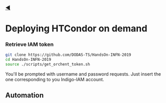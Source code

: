 ### [◀](README.md)

# Deploying HTCondor on demand 

### Retrieve IAM token

``` bash
git clone https://github.com/DODAS-TS/HandsOn-INFN-2019
cd HandsOn-INFN-2019
source ./scripts/get_orchent_token.sh
```

You'll be prompted with username and password requests. Just insert the one corresponding to you Indigo-IAM account.

## Automation

